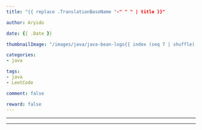 ```yaml
---
title: "{{ replace .TranslationBaseName "-" " " | title }}"

author: Aryido

date: {{ .Date }}

thumbnailImage: "/images/java/java-bean-logo{{ index (seq 7 | shuffle) 0 }}.jpg"

categories:
- java

tags:
- java
- LeetCode

comment: false

reward: false
---
```

<!--BODY-->


<!--more-->

---





---